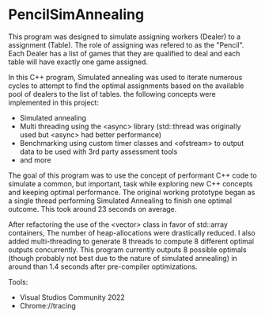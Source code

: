 # PencilSimAnnealing
This program was designed to simulate assigning workers (Dealer) to a assignment (Table). The role of assigning was refered to as the "Pencil". 
Each Dealer has a list of games that they are qualified to deal and each table will have exactly one game assigned.

In this C++ program, Simulated annealing was used to iterate numerous cycles to attempt to find the optimal assignments based on the available pool of dealers to the list of tables.
the following concepts were implemented in this project:
- Simulated annealing
- Multi threading using the \<async\> library (std::thread was originally used but \<async\> had better performance)
- Benchmarking using custom timer classes and \<ofstream\> to output data to be used with 3rd party assessment tools
- and more

The goal of this program was to use the concept of performant C++ code to simulate a common, but important, task while exploring new C++ concepts and keeping optimal performance.
The original working prototype began as a single thread performing Simulated Annealing to finish one optimal outcome.
This took around 23 seconds on average.

After refactoring the use of the \<vector\> class in favor of std::array containers, The number of heap-allocations were drastically reduced.
I also added multi-threading to generate 8 threads to compute 8 different optimal outputs concurrently. 
This program currently outputs 8 possible optimals (though probably not best due to the nature of simulated annealing) in around than 1.4 seconds after pre-compiler optimizations.

Tools:
- Visual Studios Community 2022
- Chrome://tracing
